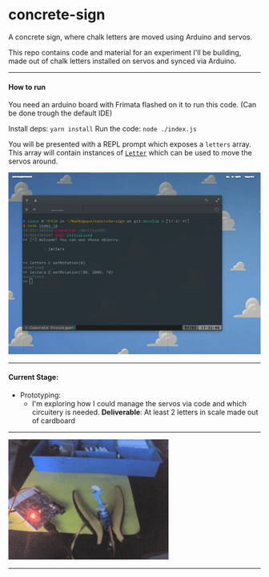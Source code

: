 # concrete-sign
A concrete sign, where chalk letters are moved using Arduino and servos.

This repo contains code and material for an experiment I'll be building, made out of chalk letters installed on servos and synced via Arduino.

___
#### How to run
You need an arduino board with Frimata flashed on it to run this code. (Can be done trough the default IDE)

Install deps: `yarn install`
Run the code: `node ./index.js`

You will be presented with a REPL prompt which exposes a `letters` array.
This array will contain instances of [`Letter`](https://github.com/ghzmdr/concrete-sign/src/Letter.js`) which can be used to move the servos around.

![Welcome Prompt](https://raw.githubusercontent.com/ghzmdr/concrete-sign/develop/docs/img/repl_injectables.png)
___
#### Current Stage:

- Prototyping:
    + I'm exploring how I could manage the servos via code and which circuitery is needed.
    **Deliverable**: At least 2 letters in scale made out of cardboard

___
![Rotating smurf with Servo](https://raw.githubusercontent.com/ghzmdr/concrete-sign/develop/docs/img/rotating_smurf.gif)

___
